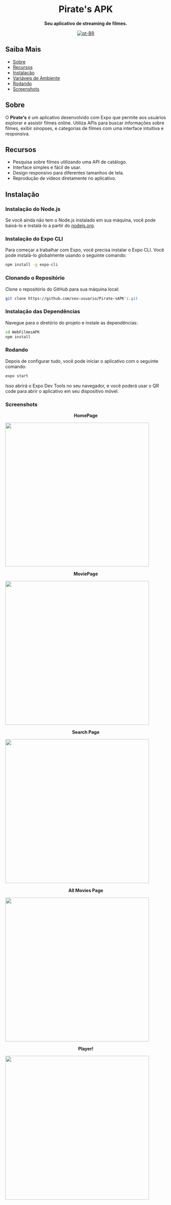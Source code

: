 <br>

<div align="center">

  <h1 align="center">Pirate's APK</h1>
  
  <p align="center">
    <strong>Seu aplicativo de streaming de filmes.</strong>
  </p>

[![pt-BR](https://img.shields.io/badge/lang-pt--BR-green.svg)](README.pt-BR.md)

</div>

## Saiba Mais

- [Sobre](#Sobre)
- [Recursos](#Recursos)
- [Instalação](#Instalação)
- [Variáveis de Ambiente](#Variaveis-de-ambiente)
- [Rodando](#Rodando)
- [Screenshots](#Screenshots)

## Sobre

O **Pirate's** é um aplicativo desenvolvido com Expo que permite aos usuários explorar e assistir filmes online. Utiliza APIs para buscar informações sobre filmes, exibir sinopses, e categorias de filmes com uma interface intuitiva e responsiva.

## Recursos

- Pesquisa sobre filmes utilizando uma API de catálogo.
- Interface simples e fácil de usar.
- Design responsivo para diferentes tamanhos de tela.
- Reprodução de vídeos diretamente no aplicativo.

## Instalação

### Instalação do Node.js

Se você ainda não tem o Node.js instalado em sua máquina, você pode baixá-lo e instalá-lo a partir do [nodejs.org](https://nodejs.org/).

### Instalação do Expo CLI

Para começar a trabalhar com Expo, você precisa instalar o Expo CLI. Você pode instalá-lo globalmente usando o seguinte comando:

```bash
npm install -g expo-cli
```

### Clonando o Repositório

Clone o repositório do GitHub para sua máquina local:

```bash
git clone https://github.com/seu-usuario/Pirate-sAPK's.git
```

### Instalação das Dependências

Navegue para o diretório do projeto e instale as dependências:

```bash
cd WebFilmesAPK
npm install
```

### Rodando

Depois de configurar tudo, você pode iniciar o aplicativo com o seguinte comando:

```bash
expo start
```

Isso abrirá o Expo Dev Tools no seu navegador, e você poderá usar o QR code para abrir o aplicativo em seu dispositivo móvel.

### Screenshots

<p align="center">
    <strong>HomePage</strong>
</p>
<img src='https://raw.githubusercontent.com/viniciuscanutx/Pirate-sAPK/refs/heads/main/assets/screenshots/Screenshot_1.jpg' width=450px />

<p align="center">
    <strong>MoviePage</strong>
</p>
<img src='https://raw.githubusercontent.com/viniciuscanutx/Pirate-sAPK/refs/heads/main/assets/screenshots/Screenshot_2.jpg' width=450px />

<p align="center">
    <strong>Search Page</strong>
</p>
<img src='https://raw.githubusercontent.com/viniciuscanutx/Pirate-sAPK/refs/heads/main/assets/screenshots/Screenshot_3.jpg' width=450px />

<p align="center">
    <strong>All Movies Page</strong>
</p>
<img src='https://raw.githubusercontent.com/viniciuscanutx/Pirate-sAPK/refs/heads/main/assets/screenshots/Screenshot_4.jpg' width=450px />

<p align="center">
    <strong>Player!</strong>
</p>
<img src='https://raw.githubusercontent.com/viniciuscanutx/Pirate-sAPK/refs/heads/main/assets/screenshots/Screenshot_5.jpg' width=450px />


